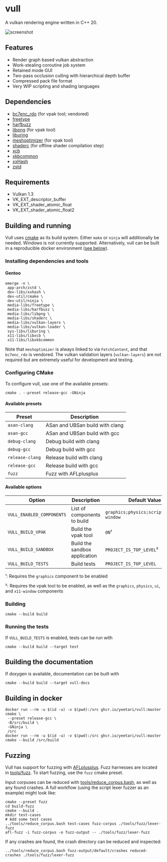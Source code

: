 # vull

A vulkan rendering engine written in C++ 20.

![screenshot](docs/screenshot.jpg)

## Features

* Render graph based vulkan abstraction
* Work-stealing coroutine job system
* Retained mode GUI
* Two-pass occlusion culling with hierarchical depth buffer
* Compressed pack file format
* Very WIP scripting and shading languages

## Dependencies

* [bc7enc_rdo](https://github.com/richgel999/bc7enc_rdo) (for vpak tool; vendored)
* [freetype](https://freetype.org)
* [harfbuzz](https://github.com/harfbuzz/harfbuzz)
* [libpng](https://github.com/glennrp/libpng) (for vpak tool)
* [liburing](https://github.com/axboe/liburing)
* [meshoptimizer](https://github.com/zeux/meshoptimizer) (for vpak tool)
* [shaderc](https://github.com/google/shaderc) (for offline shader compilation step)
* [xcb](https://xcb.freedesktop.org)
* [xkbcommon](https://github.com/xkbcommon/libxkbcommon)
* [xxHash](https://github.com/Cyan4973/xxHash)
* [zstd](https://github.com/facebook/zstd)

## Requirements

* Vulkan 1.3
* VK_EXT_descriptor_buffer
* VK_EXT_shader_atomic_float
* VK_EXT_shader_atomic_float2

## Building and running

Vull uses [cmake](https://cmake.org) as its build system. Either `make` or `ninja` will additionally be needed. Windows
is not currently supported. Alternatively, vull can be built in a reproducible docker environment
([see below](#building-in-docker)).

### Installing dependencies and tools

#### Gentoo

    emerge -n \
     app-arch/zstd \
     dev-libs/xxhash \
     dev-util/cmake \
     dev-util/ninja \
     media-libs/freetype \
     media-libs/harfbuzz \
     media-libs/libpng \
     media-libs/shaderc \
     media-libs/vulkan-layers \
     media-libs/vulkan-loader \
     sys-libs/liburing \
     x11-libs/libxcb \
     x11-libs/libxkbcommon

Note that `meshoptimizer` is always linked to via `FetchContent`, and that `bc7enc_rdo` is vendored. The vulkan
validation layers (`vulkan-layers`) are not required but are extremely useful for development and testing.

### Configuring CMake

To configure vull, use one of the available presets:

    cmake . --preset release-gcc -GNinja

#### Available presets

| Preset          | Description                     |
|-----------------|---------------------------------|
| `asan-clang`    | ASan and UBSan build with clang |
| `asan-gcc`      | ASan and UBSan build with gcc   |
| `debug-clang`   | Debug build with clang          |
| `debug-gcc`     | Debug build with gcc            |
| `release-clang` | Release build with clang        |
| `release-gcc`   | Release build with gcc          |
| `fuzz`          | Fuzz with AFLplusplus           |

#### Available options

| Option                    | Description                   | Default Value                           |
|---------------------------|-------------------------------|-----------------------------------------|
| `VULL_ENABLED_COMPONENTS` | List of components to build   | `graphics;physics;script;ui;x11-window` |
| `VULL_BUILD_VPAK`         | Build the vpak tool           | `ON`¹                                   |
| `VULL_BUILD_SANDBOX`      | Build the sandbox application | `PROJECT_IS_TOP_LEVEL`²                 |
| `VULL_BUILD_TESTS`        | Build tests                   | `PROJECT_IS_TOP_LEVEL`                  |

¹: Requires the `graphics` component to be enabled

²: Requires the vpak tool to be enabled, as well as the `graphics`, `physics`, `ui`, and `x11-window` components

### Building

    cmake --build build

### Running the tests

If `VULL_BUILD_TESTS` is enabled, tests can be run with

    cmake --build build --target test

## Building the documentation

If doxygen is available, documentation can be built with

    cmake --build build --target vull-docs

## Building in docker

    docker run --rm -u $(id -u) -v $(pwd):/src ghcr.io/yeetari/vull:master cmake \
     --preset release-gcc \
     -B/src/build \
     -GNinja \
     /src
    docker run --rm -u $(id -u) -v $(pwd):/src ghcr.io/yeetari/vull:master cmake --build /src/build

## Fuzzing

Vull has support for fuzzing with [AFLplusplus](https://github.com/AFLplusplus/AFLplusplus). Fuzz harnesses are located
in [tools/fuzz](tools/fuzz). To start fuzzing, use the `fuzz` cmake preset.

Input corpuses can be reduced with [tools/reduce_corpus.bash](tools/reduce_corpus.bash), as well as any found crashes.
A full workflow (using the script lexer fuzzer as an example) might look like:

    cmake --preset fuzz
    cd build-fuzz
    cmake --build .
    mkdir test-cases
    # Add some test cases
    ../tools/reduce_corpus.bash test-cases fuzz-corpus ./tools/fuzz/lexer-fuzz
    afl-fuzz -i fuzz-corpus -o fuzz-output -- ./tools/fuzz/lexer-fuzz

If any crashes are found, the crash directory can be reduced and inspected:

    ../tools/reduce_corpus.bash fuzz-output/default/crashes reduced-crashes ./tools/fuzz/lexer-fuzz
